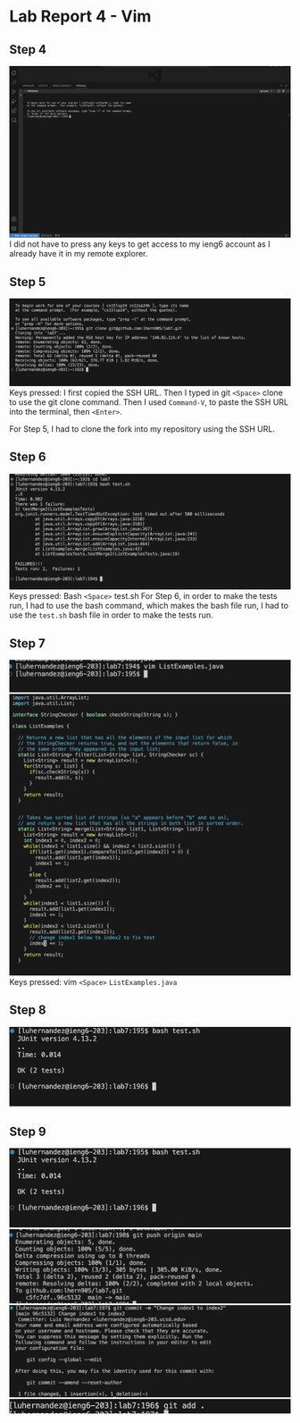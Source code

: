 # Lab Report 4 - Vim


## Step 4
![Image](logIn.png)
I did not have to press any keys to get access to my ieng6 account as I already have it in my remote explorer.
## Step 5
![Image](clone.png)
Keys pressed: I first copied the SSH URL. Then I typed in git `<Space>` clone to use the git clone command. Then I used `Command-V`, to paste the SSH URL into the terminal, then `<Enter>`.

For Step 5, I had to clone the fork into my repository using the SSH URL.
## Step 6
![Image](testFail.png)
Keys pressed: Bash `<Space>` test.sh
For Step 6, in order to make the tests run, I had to use the bash command, which makes the bash file run, I had to use the `test.sh` bash file in order to make the tests run.
## Step 7
![Image](vim2.png)
![Image](vim1.png)
Keys pressed: vim `<Space>` `ListExamples.java`
## Step 8
![Image](testPass.png)
## Step 9
![Image](testPass.png)
![Image](push.png)
![Image](commit.png)
![Image](add.png)
